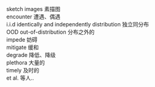 sketch images 素描图  
encounter 遭遇、偶遇  
i.i.d identically and independently distribution 独立同分布  
OOD out-of-distribution 分布之外的  
impede 妨碍  
mitigate 缓和  
degrade 降低、降级  
plethora 大量的  
timely 及时的  
et al. 等人..  

